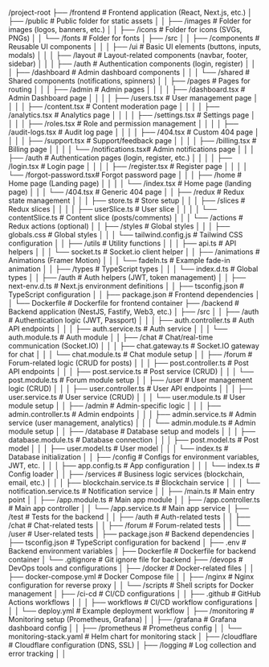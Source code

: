 /project-root
├── /frontend                         # Frontend application (React, Next.js, etc.)
│   ├── /public                       # Public folder for static assets
│   │   ├── /images                   # Folder for images (logos, banners, etc.)
│   │   ├── /icons                    # Folder for icons (SVGs, PNGs)
│   │   └── /fonts                    # Folder for fonts
│   ├── /src
│   │   ├── /components               # Reusable UI components
│   │   │   ├── /ui                   # Basic UI elements (buttons, inputs, modals)
│   │   │   ├── /layout               # Layout-related components (navbar, footer, sidebar)
│   │   │   ├── /auth                 # Authentication components (login, register)
│   │   │   ├── /dashboard            # Admin dashboard components
│   │   │   └── /shared               # Shared components (notifications, spinners)
│   │   ├── /pages                    # Pages for routing
│   │   │   ├── /admin                # Admin pages
│   │   │   │   ├── /dashboard.tsx    # Admin Dashboard page
│   │   │   │   ├── /users.tsx        # User management page
│   │   │   │   ├── /content.tsx      # Content moderation page
│   │   │   │   ├── /analytics.tsx    # Analytics page
│   │   │   │   ├── /settings.tsx     # Settings page
│   │   │   │   ├── /roles.tsx        # Role and permission management
│   │   │   │   ├── /audit-logs.tsx   # Audit log page
│   │   │   │   ├── /404.tsx          # Custom 404 page
│   │   │   │   ├── /support.tsx      # Support/feedback page
│   │   │   │   ├── /billing.tsx      # Billing page
│   │   │   │   └── /notifications.tsx# Admin notifications page
│   │   │   ├── /auth                 # Authentication pages (login, register, etc.)
│   │   │   │   ├── /login.tsx        # Login page
│   │   │   │   ├── /register.tsx     # Register page
│   │   │   │   └── /forgot-password.tsx# Forgot password page
│   │   │   ├── /home                 # Home page (Landing page)
│   │   │   │   └── /index.tsx        # Home page (landing page)
│   │   │   └── /404.tsx              # Generic 404 page
│   │   ├── /redux                    # Redux state management
│   │   │   ├── store.ts              # Store setup
│   │   │   ├── /slices               # Redux slices
│   │   │   │   ├── userSlice.ts      # User slice
│   │   │   │   └── contentSlice.ts   # Content slice (posts/comments)
│   │   │   └── /actions              # Redux actions (optional)
│   │   ├── /styles                   # Global styles
│   │   │   ├── globals.css           # Global styles
│   │   │   └── tailwind.config.js    # Tailwind CSS configuration
│   │   ├── /utils                    # Utility functions
│   │   │   ├── api.ts                # API helpers
│   │   │   └── socket.ts             # Socket.io client helper
│   │   ├── /animations               # Animations (Framer Motion)
│   │   │   └── fadeIn.ts             # Example fade-in animation
│   │   ├── /types                    # TypeScript types
│   │   │   └── index.d.ts            # Global types
│   │   ├── /auth                     # Auth helpers (JWT, token management)
│   │   ├── next-env.d.ts             # Next.js environment definitions
│   │   ├── tsconfig.json             # TypeScript configuration
│   │   ├── package.json              # Frontend dependencies
│   │   └── Dockerfile                # Dockerfile for frontend container
├── /backend                          # Backend application (NestJS, Fastify, Web3, etc.)
│   ├── /src
│   │   ├── /auth                     # Authentication logic (JWT, Passport)
│   │   │   ├── auth.controller.ts    # Auth API endpoints
│   │   │   ├── auth.service.ts       # Auth service
│   │   │   └── auth.module.ts        # Auth module
│   │   ├── /chat                     # Chat/real-time communication (Socket.IO)
│   │   │   ├── chat.gateway.ts       # Socket.IO gateway for chat
│   │   │   └── chat.module.ts        # Chat module setup
│   │   ├── /forum                    # Forum-related logic (CRUD for posts)
│   │   │   ├── post.controller.ts    # Post API endpoints
│   │   │   ├── post.service.ts       # Post service (CRUD)
│   │   │   └── post.module.ts        # Forum module setup
│   │   ├── /user                     # User management logic (CRUD)
│   │   │   ├── user.controller.ts    # User API endpoints
│   │   │   ├── user.service.ts       # User service (CRUD)
│   │   │   └── user.module.ts        # User module setup
│   │   ├── /admin                    # Admin-specific logic
│   │   │   ├── admin.controller.ts   # Admin endpoints
│   │   │   ├── admin.service.ts      # Admin service (user management, analytics)
│   │   │   └── admin.module.ts       # Admin module setup
│   │   ├── /database                 # Database setup and models
│   │   │   ├── database.module.ts    # Database connection
│   │   │   ├── post.model.ts         # Post model
│   │   │   ├── user.model.ts         # User model
│   │   │   └── index.ts              # Database initialization
│   │   ├── /config                   # Configs for environment variables, JWT, etc.
│   │   │   ├── app.config.ts         # App configuration
│   │   │   └── index.ts              # Config loader
│   │   ├── /services                 # Business logic services (blockchain, email, etc.)
│   │   │   ├── blockchain.service.ts # Blockchain service
│   │   │   └── notification.service.ts # Notification service
│   │   ├── /main.ts                  # Main entry point
│   │   ├── /app.module.ts            # Main app module
│   │   ├── /app.controller.ts        # Main app controller
│   │   └── /app.service.ts           # Main app service
│   ├── /test                         # Tests for the backend
│   │   ├── /auth                     # Auth-related tests
│   │   ├── /chat                     # Chat-related tests
│   │   ├── /forum                    # Forum-related tests
│   │   └── /user                     # User-related tests
│   ├── package.json                  # Backend dependencies
│   ├── tsconfig.json                 # TypeScript configuration for backend
│   ├── .env                          # Backend environment variables
│   ├── Dockerfile                    # Dockerfile for backend container
│   └── .gitignore                    # Git ignore file for backend
├── /devops                           # DevOps tools and configurations
│   ├── /docker                       # Docker-related files
│   │   ├── docker-compose.yml        # Docker Compose file
│   │   ├── /nginx                    # Nginx configuration for reverse proxy
│   │   └── /scripts                  # Shell scripts for Docker management
│   ├── /ci-cd                        # CI/CD configurations
│   │   ├── .github                   # GitHub Actions workflows
│   │   │   ├── workflows             # CI/CD workflow configurations
│   │   │   └── deploy.yml            # Example deployment workflow
│   ├── /monitoring                   # Monitoring setup (Prometheus, Grafana)
│   │   ├── /grafana                  # Grafana dashboard config
│   │   ├── /prometheus               # Prometheus config
│   │   └── monitoring-stack.yaml     # Helm chart for monitoring stack
│   ├── /cloudflare                   # Cloudflare configuration (DNS, SSL)
│   ├── /logging                      # Log collection and error tracking
│   │  
